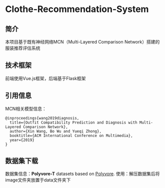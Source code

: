 # Clothe-Recommendation-System
## 简介
本项目基于既有神经网络MCN（Multi-Layered Comparison Network）搭建的服装推荐评估系统
## 技术框架
前端使用Vue.js框架，后端基于Flask框架
## 引用信息
MCN相关模型信息：
```
@inproceedings{wang2019diagnosis,
  title={Outfit Compatibility Prediction and Diagnosis with Multi-Layered Comparison Network},
  author={Xin Wang, Bo Wu and Yueqi Zhong},
  booktitle={ACM International Conference on Multimedia},
  year={2019}
}
```
## 数据集下载
数据集信息：**Polyvore-T** datasets based on [Polyvore](https://github.com/xthan/polyvore-dataset).
使用：解压数据集后将image文件夹放置于data文件夹下
